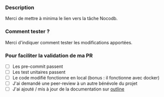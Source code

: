### Description
Merci de mettre à minima le lien vers la tâche Nocodb.

### Comment tester ?
Merci d'indiquer comment tester les modifications apportées.

### Pour faciliter la validation de ma PR
- [ ] Les pre-commit passent
- [ ] Les test unitaires passent
- [ ] Le code modifié fonctionne en local (bonus : il fonctionne avec docker)
- [ ] J'ai demandé une peer-review à un autre bénévole du projet
- [ ] J'ai ajouté / mis à jour de la documentation sur [outline](https://outline.services.dataforgood.fr/collection/13_potentiel_scolaire-qJFjGnz5Ec)
